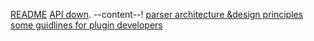 [README](https://github.com/mardown-it/markdown-it/#markdown-it)
[API down](https://markdown-it.github.io/markdown-it/).
--content--!
[parser architecture &design principles](architecture.md)
[some guidlines for plugin developers](development.md)

